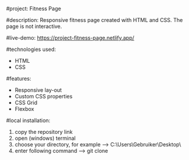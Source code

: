 #project:
Fitness Page 

#description:
Responsive fitness page created with HTML and CSS. The page is not interactive. 

#live-demo:
https://project-fitness-page.netlify.app/

#technologies used: 
- HTML
- CSS

#features:
- Responsive lay-out
- Custom CSS properties
- CSS Grid
- Flexbox

#local installation: 
1. copy the repository link
2. open (windows) terminal
3. choose your directory, for example --> C:\Users\Gebruiker\Desktop\
4. enter following command --> git clone 

